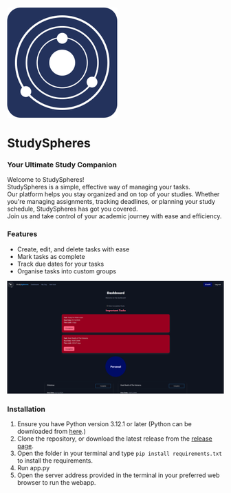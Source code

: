 ![StudySpheres Logo](static/images/logo_still.png)

# StudySpheres
### Your Ultimate Study Companion
Welcome to StudySpheres! <br>
StudySpheres is a simple, effective way of managing your tasks. <br>
Our platform helps you stay organized and on top of your studies. Whether you're managing assignments, tracking deadlines, or planning your study schedule, StudySpheres has got you covered. <br>
Join us and take control of your academic journey with ease and efficiency.



### Features
- Create, edit, and delete tasks with ease
- Mark tasks as complete
- Track due dates for your tasks
- Organise tasks into custom groups

![StudySppheres Dashboard](static/images/demo_dashboard.png)

### Installation
1. Ensure you have Python version 3.12.1 or later (Python can be downloaded from <a href="https://www.python.org/downloads/">here</a>.)
2. Clone the repository, or download the latest release from the <a href="https://github.com/healey-o/12-SE-webapp-assessment/releases">release page</a>.
3. Open the folder in your terminal and type ```pip install requirements.txt``` to install the requirements.
4. Run app.py
5. Open the server address provided in the terminal in your preferred web browser to run the webapp.

